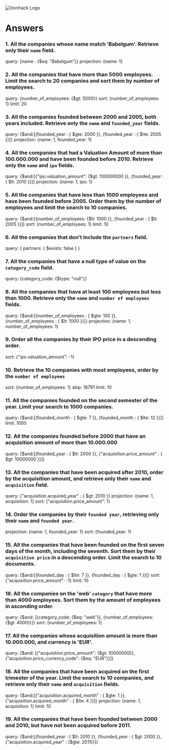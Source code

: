 ![Ironhack Logo](https://i.imgur.com/1QgrNNw.png)

# Answers

### 1. All the companies whose name match 'Babelgum'. Retrieve only their `name` field.

query: {name : {$eq: "Babelgum"}}
projection: {name: 1}

### 2. All the companies that have more than 5000 employees. Limit the search to 20 companies and sort them by **number of employees**.

query: {number_of_employees: {$gt: 5000}}
sort: {number_of_employees: 1}
limit: 20

### 3. All the companies founded between 2000 and 2005, both years included. Retrieve only the `name` and `founded_year` fields.

query: {$and:[{founded_year : { $gte: 2000 }}, {founded_year : { $lte: 2005 }}]}
projection: {name: 1, founded_year: 1}

### 4. All the companies that had a Valuation Amount of more than 100.000.000 and have been founded before 2010. Retrieve only the `name` and `ipo` fields.

query: {$and:[{"ipo.valuation_amount": {$gt: 100000000 }}, {founded_year : { $lt: 2010 }}]}
projection: {name: 1, ipo: 1}

### 5. All the companies that have less than 1000 employees and have been founded before 2005. Order them by the number of employees and limit the search to 10 companies.

query: {$and:[{number_of_employees: {$lt: 1000 }}, {founded_year : { $lt: 2005 }}]}
sort: {number_of_employees: 1}
limit: 10

### 6. All the companies that don't include the `partners` field.

query: { partners: { $exists: false } }


### 7. All the companies that have a null type of value on the `category_code` field.

query: {category_code: {$type: "null"}}

### 8. All the companies that have at least 100 employees but less than 1000. Retrieve only the `name` and `number of employees` fields.

query: {$and:[{number_of_employees : { $gte: 100 }}, {number_of_employees : { $lt: 1000 }}]}
projection: {name: 1, number_of_employees: 1}

### 9. Order all the companies by their IPO price in a descending order.

sort: {"ipo.valuation_amount": -1}

### 10. Retrieve the 10 companies with most employees, order by the `number of employees`

sort: {number_of_employees: 1}
skip: 18791
limit: 10

### 11. All the companies founded on the second semester of the year. Limit your search to 1000 companies.

query: {$and:[{founded_month : { $gte: 7 }}, {founded_month : { $lte: 12 }}]}
limit: 1000

### 12. All the companies founded before 2000 that have an acquisition amount of more than 10.000.000

query: {$and:[{founded_year : { $lt: 2000 }}, {"acquisition.price_amount" : { $gt: 10000000 }}]}

### 13. All the companies that have been acquired after 2010, order by the acquisition amount, and retrieve only their `name` and `acquisition` field.

query: {"acquisition.acquired_year" : { $gt: 2010 }}
projection: {name: 1, acquisition: 1}
sort: {"acquisition.price_amount": 1}

### 14. Order the companies by their `founded year`, retrieving only their `name` and `founded year`.

projection: {name: 1, founded_year: 1}
sort: {founded_year: 1}

### 15. All the companies that have been founded on the first seven days of the month, including the seventh. Sort them by their `acquisition price` in a descending order. Limit the search to 10 documents.

query: {$and:[{founded_day : { $lte: 7 }}, {founded_day : { $gte: 1 }}]}
sort: {"acquisition.price_amount": -1}
limit: 10

### 16. All the companies on the 'web' `category` that have more than 4000 employees. Sort them by the amount of employees in ascending order.

query: {$and: [{category_code: {$eq: "web"}}, {number_of_employees: {$gt: 4000}}]}
sort: {number_of_employees: 1}

### 17. All the companies whose acquisition amount is more than 10.000.000, and currency is 'EUR'.

query: {$and: [{"acquisition.price_amount": {$gt: 10000000}}, {"acquisition.price_currency_code": {$eq: "EUR"}}]}

### 18. All the companies that have been acquired on the first trimester of the year. Limit the search to 10 companies, and retrieve only their `name` and `acquisition` fields.

query: {$and:[{"acquisition.acquired_month" : { $gte: 1 }}, {"acquisition.acquired_month" : { $lte: 4 }}]}
projection: {name: 1, acquisition: 1}
limit: 10

### 19. All the companies that have been founded between 2000 and 2010, but have not been acquired before 2011.

query: {$and:[{founded_year : { $lt: 2010 }}, {founded_year : { $gt: 2000 }}, {"acquisition.acquired_year" : {$gte: 2011}}]}